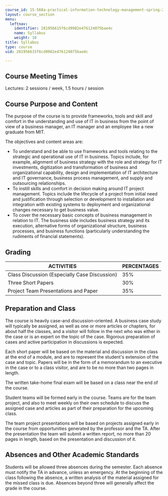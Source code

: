 ```yaml
---
course_id: 15-568a-practical-information-technology-management-spring-2005
layout: course_section
menu:
  leftnav:
    identifier: 281956615f6cd9982e476124075bae4c
    name: Syllabus
    weight: 10
title: Syllabus
type: course
uid: 281956615f6cd9982e476124075bae4c

---
```


Course Meeting Times
--------------------

Lectures: 2 sessions / week, 1.5 hours / session

Course Purpose and Content
--------------------------

The purpose of the course is to provide frameworks, tools and skill and comfort in the understanding and use of IT in business from the point of view of a business manager, an IT manager and an employee like a new graduate from MIT.

The objectives and content areas are:

*   To understand and be able to use frameworks and tools relating to the strategic and operational use of IT in business. Topics include, for example, alignment of business strategy with the role and strategy for IT investments, digitization and transformation of business and organizational capability, design and implementation of IT architecture and IT governance, business process management, and supply and outsourcing relationships.
*   To instill skills and comfort in decision making around IT project management. Topics include the lifecycle of a project from initial need and justification through selection or development to installation and integration with existing systems to deployment and organizational changes necessary to get business value.
*   To cover the necessary basic concepts of business management in relation to IT. The business side includes business strategy and its execution, alternative forms of organizational structure, business processes, and business functions (particularly understanding the rudiments of financial statements).

Grading
-------

| ACTIVITIES | PERCENTAGES |
| --- | --- |
| Class Discussion (Especially Case Discussion) | 35% |
| Three Short Papers | 30% |
| Project Team Presentations and Paper | 35% 

  

Preparation and Class
---------------------

The course is heavily case-and discussion-oriented. A business case study will typically be assigned, as well as one or more articles or chapters, for about half the classes, and a visitor will follow in the next who was either in the case or is an expert on the topic of the case. Rigorous preparation of cases and active participation in discussions is expected.

Each short paper will be based on the material and discussion in the class at the end of a module, and are to represent the student's extension of the case and topic. Papers will be in the form of a memorandum to an executive in the case or to a class visitor, and are to be no more than two pages in length.

The written take-home final exam will be based on a class near the end of the course.

Student teams will be formed early in the course. Teams are for the team project, and also to meet weekly on their own schedule to discuss the assigned case and articles as part of their preparation for the upcoming class.

The team project presentations will be based on projects assigned early in the course from opportunities generated by the professor and the TA. After the presentation the team will submit a written report, no more than 20 pages in length, based on the presentation and discussion of it.

Absences and Other Academic Standards
-------------------------------------

Students will be allowed three absences during the semester. Each absence must notify the TA in advance, unless an emergency. At the beginning of the class following the absence, a written analysis of the material assigned for the missed class is due. Absences beyond three will generally affect the grade in the course.